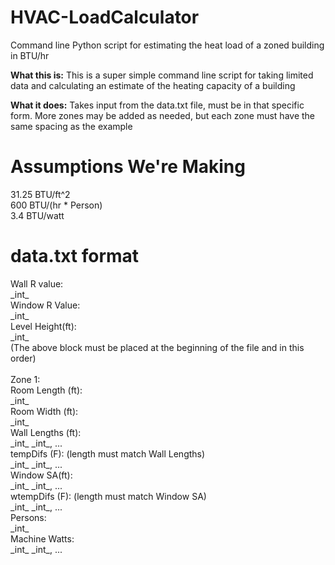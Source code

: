 # HVAC-LoadCalculator
Command line Python script for estimating the heat load of a zoned building in BTU/hr

<b>What this is:</b>
  This is a super simple command line script for taking limited data and calculating an estimate of the heating capacity of a building
  
<b>What it does:</b>
  Takes input from the data.txt file, must be in that specific form. More zones may be added as needed, but each zone must have the same spacing as the example
  
<h1>Assumptions We're Making</h1>
<p>31.25 BTU/ft^2 </br>
600 BTU/(hr * Person) </br>
3.4 BTU/watt </br>

</p>

<h1>data.txt format</h1>
<p>Wall R value: </br>
_int_ </br>
Window R Value: </br>
_int_ </br>
Level Height(ft): </br>
_int_ </br>
(The above block must be placed at the beginning of the file and in this order) </br></br>
Zone 1: </br>
Room Length (ft): </br>
_int_ </br>
Room Width (ft): </br>
_int_ </br>
Wall Lengths (ft): </br>
_int_ _int_, ... </br>
tempDifs (F):  (length must match Wall Lengths)</br>
_int_ _int_, ...</br>
Window SA(ft): </br>
_int_ _int_, ...</br>
wtempDifs (F):  (length must match Window SA)</br>
_int_ _int_, ... </br>
Persons: </br>
_int_ </br>
Machine Watts: </br>
_int_ _int_, ...</p>
